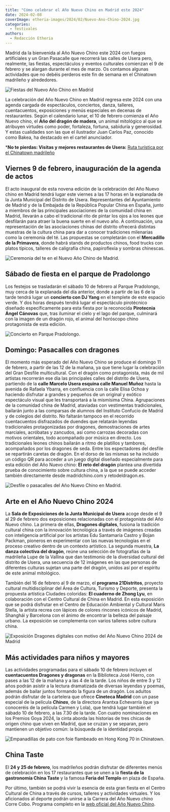 ```yaml
---
title: "Cómo celebrar el Año Nuevo Chino en Madrid este 2024"
date: 2024-02-08
coverImage: etheria-images/2024/02/Nuevo-Ano-Chino-2024.jpg
categories: 
  - festivales
authors: 
  - Redacción Etheria
---
```


Madrid da la bienvenida al Año Nuevo Chino este 2024 con fuegos artificiales y un Gran 
Pasacalle que recorrerá las calles de Usera pero, realmente, las fiestas, espectáculos y 
eventos culturales comienzan el 9 de febrero y se alargan durante el mes de marzo. Os 
contamos algunas actividades que no debéis perderos este fin de semana en el Chinatown 
madrileño y alrededores. 

![Fiestas del Nuevo Año Chino en Madrid](etheria-images/2024/02/Nuevo-Ano-Chino-Madrid.jpg "Nuevo Año Chino. © Ivan Martinez Segovia/ Madrid Destino")

La celebración del Año Nuevo Chino en Madrid regresa este 2024 con una agenda cargada de 
espectáculos, conciertos, danza, talleres, cuentacuentos, exposiciones y menús 
especiales en decenas de restaurantes. Según el calendario lunar, el 10 de febrero 
comienza el Año Nuevo chino, el **Año del dragón de madera**, un animal mitológico al 
que se atribuyen virtudes como poder, fortaleza, fortuna, sabiduría y generosidad. Y 
estas cualidades son las que el ilustrador Juan Carlos Paz, conocido como Bakea, ha 
destacado en el cartel anunciador. 

\***No te pierdas: Visitas y mejores restaurantes de Usera:** [Ruta turística por el 
Chinatown 
madrileño](https://etheriamagazine.com/2022/02/11/ruta-turistica-usera-chinatown-madrileno/) 

## Viernes 9 de febrero, inauguración de la agenda de actos

El acto inaugural de esta novena edición de la celebración del Año Nuevo chino en Madrid 
tendrá lugar este viernes a las 17 horas en la explanada de la Junta Municipal del 
Distrito de Usera. Representantes del Ayuntamiento de Madrid y de la Embajada de la 
República Popular China en España, junto a miembros de las principales asociaciones de 
la comunidad china en Madrid, llevarán a cabo el tradicional rito de pintar los ojos a 
los leones que desfilarán para atraer la buena suerte en el nuevo año. A continuación, 
una representación de las asociaciones chinas del distrito ofrecerá distintas muestras 
de la cultura china para dar a conocer tradiciones milenarias como la ceremonia del té. 
Las propuestas se completarán con el **Mercadillo de la Primavera**, donde habrá stands 
de productos chinos, food trucks con platos típicos, talleres de caligrafía china, 
papiroflexia y sombras chinescas. 

![Ceremonia del te en el Nuevo Año Chino de Madrid.](etheria-images/2024/02/Nuevo-Ano-Chino-ceremonia-te.jpg "Ceremonia del te en el Nuevo Año Chino de Madrid. © © Ivan Martinez Segovia/ Madrid Destino")

## Sábado de fiesta en el parque de Pradolongo

Los festejos se trasladarán el sábado 10 de febrero al Parque Pradolongo, muy cerca de 
la explanada del día anterior, donde a partir de las 6 de la tarde tendrá lugar un 
**concierto con DJ Yang** en el templete de este espacio verde. Y dos horas después 
tendrá lugar el espectáculo pirotécnico diseñado específicamente para esta fiesta por la 
reconocida **Pirotecnia Ángel Cánovas** que, tras iluminar el cielo y el lago del 
parque, culminará con la imagen de un dragón rojo, el animal del horóscopo chino 
protagonista de esta edición. 

![Concierto en Parque Pradolongo.](etheria-images/2024/02/conciertos-ano-nuevo-chino.jpg "Concierto en Parque Pradolongo. © Ivan Martinez Segovia")

## Domingo: Pasacalles con dragones  

El momento más esperado del Año Nuevo Chino se produce el domingo 11 de febrero, a 
partir de las 12 de la mañana, ya que tiene lugar la celebración del Gran Desfile 
multicultural. Con el dragón como protagonista, más de mil artistas recorrerán ese día 
las principales calles del distrito de Usera, partiendo de la **calle Marcelo Usera 
esquina calle Manuel Muñoz** hasta la avenida de Rafaela Ybarra, en confluencia con la 
calle Elisa Ochoa y haciendo disfrutar a grandes y pequeños de un original y exótico 
espectáculo visual que les transportará a la mismísima China. Agrupaciones de la 
comunidad china de Madrid, ataviadas con vestimentas tradicionales, bailarán junto a las 
comparsas de alumnos del Instituto Confucio de Madrid y de colegios del distrito. No 
faltarán tampoco en el recorrido cuentacuentos disfrazados de duendes que relatarán 
leyendas tradicionales protagonizadas por dragones, demostraciones de artes marciales, 
acróbatas y zancudos, así como carrozas decoradas con motivos orientales, todo 
acompañado por música en directo. Los tradicionales leones chinos bailarán a ritmo de 
platillos y tambores, acompañados por los dragones de seda. Entre los espectadores del 
desfile se repartirán caretas de dragón. En el dorso de las mismas se ha incluido un 
código QR para acceder a un juego digital diseñado especialmente para esta edición del 
Año Nuevo chino: **El reto del dragón** plantea una divertida prueba de conocimiento 
sobre cultura china, a la que se puede acceder también directamente desde 
madridchino.com y retodeldragon.es. 

![Desfile o pasacalles del Año Nuevo Chino en Madrid.](etheria-images/2024/02/Nuevo-Ano-Chino-2024.jpg "Desfile o pasacalles del Año Nuevo Chino en Madrid. © Ivan Martinez Segovia")

## Arte en el Año Nuevo Chino 2024

La **Sala de Exposiciones de la Junta Municipal de Usera** acoge desde el 9 al 29 de 
febrero dos exposiciones relacionadas con el protagonista del Año Nuevo chino. La 
primera de ellas, **Dragones digitales**, fusiona la tradición cultural china con la 
innovación tecnológica a través de imágenes creadas con inteligencia artificial por los 
artistas Edu Santamaría Castro y Bojan Packman, pioneros en experimentar con las nuevas 
tecnologías en el proceso creativo dentro de un contexto artístico. La segunda muestra, 
**La danza colectiva del dragón**, reúne una selección de fotografías de la madrileña 
Lupe de la Vallina que dan testimonio de la diversidad cultural del distrito de Usera, 
una secuencia de 12 imágenes en las que personas de diferentes culturas sujetan una 
parte del dragón, unidos así por el espíritu de este animal mitológico. 

También del 16 de febrero al 9 de marzo, el **programa 21Distritos**, proyecto cultural 
multidisciplinar del Área de Cultura, Turismo y Deporte, presenta la propuesta artística 
Ciudades coloridas: **El cuaderno de Zhong Lyu**, en colaboración con el Centro Cultural 
de China en Madrid. En esta exposición que se podrá disfrutar en el Centro de Educación 
Ambiental y Cultural Maris Stella, la artista recrea con lápices de colores rincones 
icónicos de Madrid, Shanghái y Barcelona con el ánimo de encontrar la belleza del 
paisaje urbano. La exposición se complementa con varios talleres sobre cultura china. 

![Exposición Dragones digitales con motivo del Año Nuevo Chino 2024 de Madrid](etheria-images/2024/02/Exposicion-dragones-digitales.jpg "Exposición Dragones digitales.")

## Más actividades para niños y mayores

Las actividades programadas para el sábado 10 de febrero incluyen el **cuentacuentos 
Dragones y dragonas** en la Biblioteca José Hierro, con pases a las 12 de la mañana y a 
las 4 de la tarde. Los niños de entre 3 y 12 años podrán asistir a la lectura 
dramatizada de diversas leyendas y poemas, además de bailar juntos formando la figura de 
un dragón. Los adultos podrán disfrutar de la cartelera que ofrece **Cineteca Madrid** 
con un pase especial de la película **_Chinas_**, de la directora Arantxa Echevarría 
(que ya conoceréis de la película Carmen y Lola), que tendrá lugar también el sábado 10 
de febrero, a las 7.30 de la tarde. Con cuatro nominaciones en los Premios Goya 2024, la 
cinta aborda las historias de tres chicas de origen chino que viven en Madrid, que se 
cruzan y se separan, pero mantienen un objetivo común: la búsqueda de la identidad 
propia. 

![Empanadillas de pato con foie flambeado en Hong Kong 70 in Chinatown.](etheria-images/2023/01/hong-kong-70.jpg "Empanadillas de pato con foie flambeado en Hong Kong 70 in Chinatown.")

## China Taste

El **24 y 25 de febrero**, los madrileños podrán disfrutar de diferentes menús de 
celebración en los 17 restaurantes que se unen a la **fiesta de la gastronomía China 
Taste** y la famosa **Feria del Templo** en plaza de España. 

Por último, también se podrá vivir la esencia de esta gran fiesta en el Centro Cultural 
de China a través de cursos, talleres y actividades virtuales. Y los aficionados al 
deporte podrán unirse a la Carrera del Año Nuevo chino Corre Cobo. Programa completo en 
la [web oficial del Año Nuevo Chino](http://www.madridchino.com).

